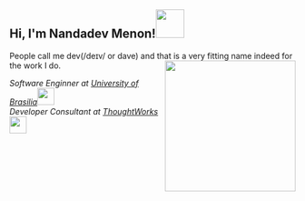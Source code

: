 <!--
**nandadevrmenon/nandadevrmenon** is a ✨ _special_ ✨ repository because its `README.md` (this file) appears on your GitHub profile.

Here are some ideas to get you started:

- 🔭 I’m currently working on ...
- 🌱 I’m currently learning ...
- 👯 I’m looking to collaborate on ...
- 🤔 I’m looking for help with ...
- 💬 Ask me about ...
- 📫 How to reach me: ...
- 😄 Pronouns: ...
- ⚡ Fun fact: ...
-->




<h2> Hi, I'm Nandadev Menon!<img src="https://media1.giphy.com/media/v1.Y2lkPTc5MGI3NjExNzJxNXZocHZwM2lyYW5kczVpaHBqcmFtNmozcHZiNGo3MDV3dnQ3OSZlcD12MV9pbnRlcm5hbF9naWZfYnlfaWQmY3Q9cw/INWvHtY18ElyvtEdS2/giphy.webp" width="50"></h2>
People call me dev(/deɪv/ or dave) and that is a very fitting name indeed for the work I do.
<img align='right' src="https://media.giphy.com/media/ieyl9zmCjO4b4t6qoY/giphy.gif" width="230">
<p><em>Software Enginner at <a href="http://www.unb.br">University of Brasilia</a><img src="https://media.giphy.com/media/fYSnHlufseco8Fh93Z/giphy.gif" width="30"></br>Developer Consultant at <a href="https://www.thoughtworks.com">ThoughtWorks</a><img src="https://media.giphy.com/media/WUlplcMpOCEmTGBtBW/giphy.gif" width="30"> 
</em></p>
